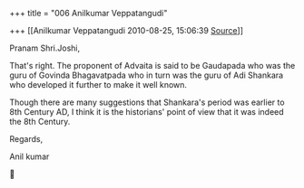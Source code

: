 +++
title = "006 Anilkumar Veppatangudi"

+++
[[Anilkumar Veppatangudi	2010-08-25, 15:06:39 [Source](https://groups.google.com/g/samskrita/c/s5dEjmePM6A)]]



Pranam Shri.Joshi,

That's right. The proponent of Advaita is said to be Gaudapada who was the guru of Govinda Bhagavatpada who in turn was the guru of Adi Shankara who developed it further to make it well known.

Though there are many suggestions that Shankara's period was earlier to 8th Century AD, I think it is the historians' point of view that it was indeed the 8th Century.

Regards,

Anil kumar  
  



